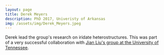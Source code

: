 ```yaml
---
layout: page
title: Derek Meyers
description: PhD 2017, Univeristy of Arkansas
img: /assets/img/Derek_Meyers.jpeg
---
```


Derek lead the group's research on iridate heterostructures. This was part of a very successful collaboration with [Jian Liu's group at the University of Tennessee](http://www.phys.utk.edu/faculty/faculty-liu.html). 
